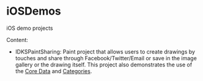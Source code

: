iOSDemos
========

iOS demo projects

Content:

* IDKSPaintSharing: Paint project that allows users to create  drawings by touches and share through Facebook/Twitter/Email or save in the image gallery or the drawing itself. This project also demonstrates the use of the [Core Data](https://developer.apple.com/library/mac/documentation/cocoa/Conceptual/CoreData/cdProgrammingGuide.html) and [Categories](https://developer.apple.com/library/ios/documentation/cocoa/conceptual/ProgrammingWithObjectiveC/CustomizingExistingClasses/CustomizingExistingClasses.html).